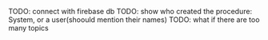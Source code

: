 TODO: connect with firebase db
TODO: show who created the procedure: System, or a user(shoould mention their names)
TODO: what if there are too many topics